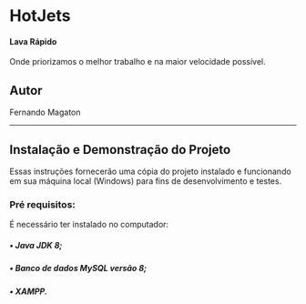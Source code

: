 # HotJets
#### Lava Rápido 
Onde priorizamos o melhor trabalho e na maior velocidade possível.
## Autor
Fernando Magaton

<hr>

## Instalação e Demonstração do Projeto
Essas instruções fornecerão uma cópia do projeto instalado e funcionando em sua máquina local (Windows) para fins de desenvolvimento e testes.

### Pré requisitos:
É necessário ter instalado no computador:
##### • Java JDK 8;
##### • Banco de dados MySQL versão 8;
##### • XAMPP.
